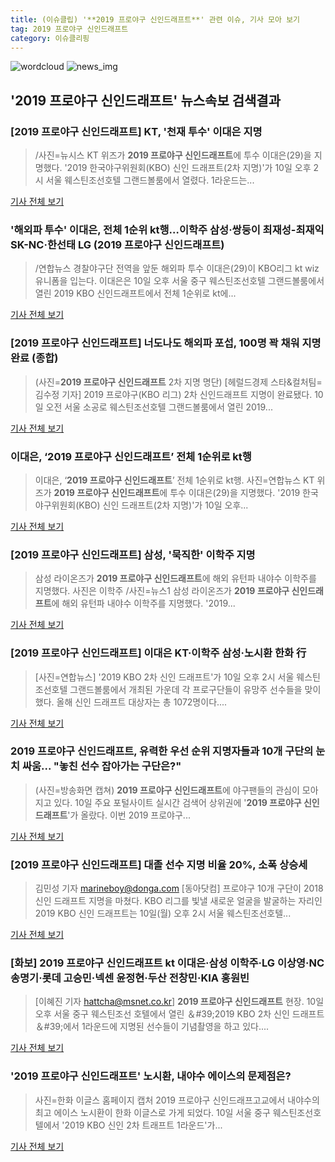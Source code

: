 ```yaml
---
title: (이슈클립) '**2019 프로야구 신인드래프트**' 관련 이슈, 기사 모아 보기
tag: 2019 프로야구 신인드래프트
category: 이슈클리핑
---
```

![wordcloud](https://s3.ap-northeast-2.amazonaws.com/lyrics101-wordcloud/2018-09-10-1536564297.png)
![news_img](https://user-images.githubusercontent.com/42597476/44507050-1206f400-a6e4-11e8-8d98-7ffbfebb353f.png)
## **'**2019 프로야구 신인드래프트**'** 뉴스속보 검색결과
### [**2019 프로야구 신인드래프트**] KT, '천재 투수' 이대은 지명

>/사진=뉴시스 KT 위즈가 **2019 프로야구 신인드래프트**에 투수 이대은(29)을 지명했다. '2019 한국야구위원회(KBO) 신인 드래프트(2차 지명)'가 10일 오후 2시 서울 웨스틴조선호텔 그랜드볼룸에서 열렸다. 1라운드는...

<a href="http://moneys.mt.co.kr/news/mwView.php?no=2018091014208096761" target="_blank">기사 전체 보기</a>

### '해외파 투수' 이대은, 전체 1순위 kt행…이학주 삼성·쌍둥이 최재성-최재익 SK-NC·한선태 LG (**2019 프로야구 신인드래프트**)

>/연합뉴스 경찰야구단 전역을 앞둔 해외파 투수 이대은(29)이 KBO리그 kt wiz 유니폼을 입는다. 이대은은 10일 오후 서울 중구 웨스틴조선호텔 그랜드볼룸에서 열린 2019 KBO 신인드래프트에서 전체 1순위로 kt에...

<a href="http://www.kyeongin.com/main/view.php?key=20180910010003323" target="_blank">기사 전체 보기</a>

### [**2019 프로야구 신인드래프트**] 너도나도 해외파 포섭, 100명 꽉 채워 지명 완료 (종합)

>(사진=**2019 프로야구 신인드래프트** 2차 지명 명단) [헤럴드경제 스타&컬처팀=김수정 기자] 2019 프로야구(KBO 리그) 2차 신인드래프트 지명이 완료됐다. 10일 오전 서울 소공로 웨스틴조선호텔 그랜드볼룸에서 열린 2019...

<a href="http://biz.heraldcorp.com/culture/view.php?ud=201809101541134723304_1" target="_blank">기사 전체 보기</a>

### 이대은, ‘**2019 프로야구 신인드래프트**’ 전체 1순위로 kt행

>이대은, ‘**2019 프로야구 신인드래프트**’ 전체 1순위로 kt행. 사진=연합뉴스 KT 위즈가 **2019 프로야구 신인드래프트**에 투수 이대은(29)을 지명했다. '2019 한국야구위원회(KBO) 신인 드래프트(2차 지명)'가 10일 오후...

<a href="http://www.newsway.co.kr/news/view?tp=1&ud=2018091015152473982" target="_blank">기사 전체 보기</a>

### [**2019 프로야구 신인드래프트**] 삼성, '묵직한' 이학주 지명

>삼성 라이온즈가 **2019 프로야구 신인드래프트**에 해외 유턴파 내야수 이학주를 지명했다. 사진은 이학주 /사진=뉴스1 삼성 라이온즈가 **2019 프로야구 신인드래프트**에 해외 유턴파 내야수 이학주를 지명했다. '2019...

<a href="http://moneys.mt.co.kr/news/mwView.php?no=2018091014538098961" target="_blank">기사 전체 보기</a>

### [**2019 프로야구 신인드래프트**] 이대은 KT·이학주 삼성·노시환 한화 行

>[사진=연합뉴스] '2019 KBO 2차 신인 드래프트'가 10일 오후 2시 서울 웨스틴조선호텔 그랜드볼룸에서 개최된 가운데 각 프로구단들이 유망주 선수들을 맞이했다. 올해 신인 드래프트 대상자는 총 1072명이다....

<a href="http://news.hankyung.com/article/201809108753H" target="_blank">기사 전체 보기</a>

### **2019 프로야구 신인드래프트**, 유력한 우선 순위 지명자들과 10개 구단의 눈치 싸움... "놓친 선수 잡아가는 구단은?"

>(사진=방송화면 캡쳐) **2019 프로야구 신인드래프트**에 야구팬들의 관심이 모아지고 있다. 10일 주요 포털사이트 실시간 검색어 상위권에 '**2019 프로야구 신인드래프트**'가 올랐다.  이번 2019 프로야구...

<a href="http://www.siminilbo.co.kr/news/articleView.html?idxno=579068" target="_blank">기사 전체 보기</a>

### [**2019 프로야구 신인드래프트**] 대졸 선수 지명 비율 20%, 소폭 상승세

>김민성 기자 marineboy@donga.com [동아닷컴] 프로야구 10개 구단이 2018 신인 드래프트 지명을 마쳤다. KBO 리그를 빛낼 새로운 얼굴을 발굴하는 자리인 2019 KBO 신인 드래프트는 10일(월) 오후 2시 서울 웨스틴조선호텔...

<a href="http://sports.donga.com/3/all/20180910/91916171/2" target="_blank">기사 전체 보기</a>

### [화보] **2019 프로야구 신인드래프트** kt 이대은·삼성 이학주·LG 이상영·NC 송명기·롯데 고승민·넥센 윤정현·두산 전창민·KIA 홍원빈

>[이혜진 기자 hattcha@msnet.co.kr] **2019 프로야구 신인드래프트** 현장. 10일 오후 서울 중구 웨스틴조선 호텔에서 열린 ＆#39;2019 KBO 2차 신인 드래프트＆#39;에서 1라운드에 지명된 선수들이 기념촬영을 하고 있다....

<a href="http://news.imaeil.com/HotNews/2018091014495794866" target="_blank">기사 전체 보기</a>

### '**2019 프로야구 신인드래프트**' 노시환, 내야수 에이스의 문제점은?

>사진=한화 이글스 홈페이지 캡처   2019 프로야구 신인드래프고교에서 내야수의 최고 에이스 노시환이 한화 이글스로 가게 되었다. 10일 서울 중구 웨스틴조선호텔에서 '2019 KBO 신인 2차 트래프트 1라운드'가...

<a href="http://www.rpm9.com/news/article.html?id=20180910090066" target="_blank">기사 전체 보기</a>


